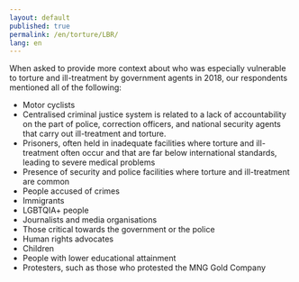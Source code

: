 ```yaml
---
layout: default
published: true
permalink: /en/torture/LBR/
lang: en
---
```


When asked to provide more context about who was especially vulnerable to torture and ill-treatment by government agents in 2018, our respondents mentioned all of the following:
-	Motor cyclists
-	Centralised criminal justice system is related to a lack of accountability on the part of police, correction officers, and national security agents that carry out ill-treatment and torture.
-	Prisoners, often held in inadequate facilities where torture and ill-treatment often occur and that are far below international standards, leading to severe medical problems
-	Presence of security and police facilities where torture and ill-treatment are common
-	People accused of crimes
-	Immigrants
-	LGBTQIA+ people
-	Journalists and media organisations
-	Those critical towards the government or the police
-	Human rights advocates
-	Children
-	People with lower educational attainment
-	Protesters, such as those who protested the MNG Gold Company

